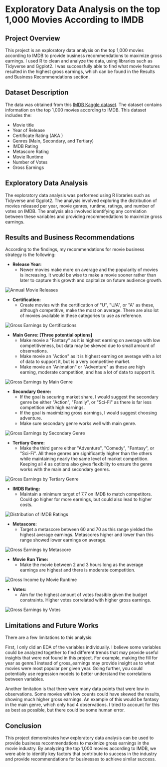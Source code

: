 # Exploratory Data Analysis on the top 1,000 Movies According to IMDB
## Project Overview
This project is an exploratory data analysis on the top 1,000 movies according to IMDB to provide business recommendations to maximize gross earnings. I used R to clean and analyze the data, using libraries such as Tidyverse and Ggplot2. I was successfully able to find what movie features resulted in the highest gross earnings, which can be found in the Results and Business Recommendations section.

## Dataset Description
The data was obtained from this [IMDB Kaggle dataset](https://www.kaggle.com/datasets/shreyajagani13/imdb-movies-data). The dataset contains information on the top 1,000 movies according to IMDB. This dataset includes the:

* Movie title
* Year of Release
* Certificate Rating (AKA )
* Genres (Main, Secondary, and Tertiary)
* IMDB Rating
* Metascore Rating 
* Movie Runtime
* Number of Votes
* Gross Earnings 

## Exploratory Data Analysis
The exploratory data analysis was performed using R libraries such as Tidyverse and Ggplot2. The analysis involved exploring the distribution of movies released per year, movie genres, runtime, ratings, and number of votes on IMDB. The analysis also involved identifying any correlation between these variables and providing recommendations to maximize gross earnings.

## Results and Business Recommendations
According to the findings, my recommendations for movie business strategy is the following:

* **Release Year:** 
  * Newer movies make more on average and the popularity of movies is increasing. It would be wise to make a movie sooner rather than later to capture this growth and capitalize on future audience growth. 
  
![Annual Movie Releases](IMDB_Movies_EDA_files/figure-gfm/Year_Distribution_1.png)
<br/>
* **Certification:** 
  * Create movies with the certification of "U", "U/A", or "A" as these, although competitive, make the most on average. There are also lot of movies available in these categories to use as reference.
  
![Gross Earnings by Certifications](IMDB_Movies_EDA_files/figure-gfm/Certificate_Distribution_1.png)
<br/>
* **Main Genre: [Three potential options]**
  * Make movie a "Fantasy" as it is highest earning on average with low competitiveness, but data may be skewed due to small amount of observations.
  * Make movie an "Action" as it is highest earning on average with a lot of data to support it, but is a very competitive market.
  * Make movie an "Animation" or "Adventure" as these are high earning, moderate competition, and has a lot of data to support it.
  
![Gross Earnings by Main Genre](IMDB_Movies_EDA_files/figure-gfm/Genre_1_Scatter_Plot_1.png)
<br>
* **Secondary Genre:** 
  * If the goal is securing market share, I would suggest the secondary genre be either "Action", "Family", or "Sci-Fi" as there is far less competition with high earnings. 
  * If the goal is maximizing gross earnings, I would suggest choosing adventure. 
  * Make sure secondary genre works well with main genre.

![Gross Earnings by Secondary Genre](IMDB_Movies_EDA_files/figure-gfm/Genre_2_Scatter_Plot_1.png)
* **Tertiary Genre:** 
  * Make the third genre either "Adventure", "Comedy", "Fantasy", or "Sci-Fi". All these genres are significantly higher than the others while maintaining nearly the same level of market competition. Keeping all 4 as options also gives flexibility to ensure the genre works with the main and secondary genres. 

![Gross Earnings by Tertiary Genre](IMDB_Movies_EDA_files/figure-gfm/Genre_3_Scatter_Plot_1.png)
* **IMDB Rating:** 
  * Maintain a minimum target of 7.7 on IMDB to match competitors. Could go higher for more earnings, but could also lead to higher costs. 

![Distribution of IMDB Ratings](IMDB_Movies_EDA_files/figure-gfm/IMDB_Rating_Distribution_1.png)
* **Metascore:** 
  * Target a metascore between 60 and 70 as this range yielded the highest average earnings. Metascores higher and lower than this range showed lower earnings on average. 
  
![Gross Earnings by Metascore](IMDB_Movies_EDA_files/figure-gfm/Metascore_Grouped_Scatter_Plot_1.png)
* **Movie Run Time:** 
  * Make the movie between 2 and 3 hours long as the average earnings are highest and there is moderate competition. 

![Gross Income by Movie Runtime](IMDB_Movies_EDA_files/figure-gfm/Time_Scatter_Plot_1.png)
* **Votes:** 
  * Aim for the highest amount of votes feasible given the budget constraints. Higher votes correlated with higher gross earnings. 

![Gross Earnings by Votes](IMDB_Movies_EDA_files/figure-gfm/Vote_Scatter_Plot_GAM_Model_1.png)
## Limitations and Future Works
There are a few limitations to this analysis:

First, I only did an EDA of the variables individually. I believe some variables could be analyzed together to find different trends that may provide useful insights that were not found in this project. For example, making the fill for year as genre.1 instead of gross_earnings may provide insight as to what movies were most popular per given year. Going further, you could potentially use regression models to better understand the correlations between variables. 

Another limitation is that there were many data points that were low in observations. Some movies with low counts could have skewed the results, showing much higher gross earnings. An example of this would be fantasy in the main genre, which only had 4 observations. I tried to account for this as best as possible, but there could be some human error.

## Conclusion
This project demonstrates how exploratory data analysis can be used to provide business recommendations to maximize gross earnings in the movie industry. By analyzing the top 1,000 movies according to IMDB, we were able to identify key factors that contribute to success in the industry and provide recommendations for businesses to achieve similar success.
